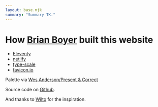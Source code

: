 ```yaml
---
layout: base.njk
summary: "Summary TK."
---
```

# How [Brian Boyer](/) built this website
- [Eleventy](https://www.11ty.io/)
- [netlify](https://www.netlify.com/)
- [type-scale](https://type-scale.com/?size=16&scale=1.250&text=A%20Visual%20Type%20Scale&font=Lato&fontweight=900&bodyfont=Merriweather&bodyfontweight=400&lineheight=1.55&backgroundcolor=white&fontcolor=%23333&preview=false)
- [favicon.io](https://favicon.io/favicon-generator/)

Palette via [Wes Anderson/Present & Correct](https://wesandersonpalettes.tumblr.com/post/79956949771/steve-zissou-dont-point-that-gun-at-him-hes-an)

Source code on [Github](https://github.com/brianboyer/brianboyer.net).

And thanks to [Wilto](https://hire.wil.to/) for the inspiration.
